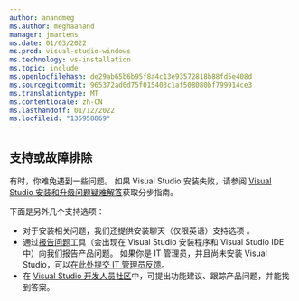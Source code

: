 ```yaml
---
author: anandmeg
ms.author: meghaanand
manager: jmartens
ms.date: 01/03/2022
ms.prod: visual-studio-windows
ms.technology: vs-installation
ms.topic: include
ms.openlocfilehash: de29ab65b6b95f8a4c13e93572818b88fd5e408d
ms.sourcegitcommit: 965372ad0d75f015403c1af508080bf799914ce3
ms.translationtype: MT
ms.contentlocale: zh-CN
ms.lasthandoff: 01/12/2022
ms.locfileid: "135958869"
---
```

## <a name="support-or-troubleshooting"></a>支持或故障排除

有时，你难免遇到一些问题。 如果 Visual Studio 安装失败，请参阅 [Visual Studio 安装和升级问题疑难解答](../troubleshooting-installation-issues.md)获取分步指南。

下面是另外几个支持选项：
* 对于安装相关问题，我们还提供安装聊天（仅限英语）支持选项  。
* 通过[报告问题](../../ide/how-to-report-a-problem-with-visual-studio.md)工具（会出现在 Visual Studio 安装程序和 Visual Studio IDE 中）向我们报告产品问题。 如果你是 IT 管理员，并且尚未安装 Visual Studio，可以[在此处提交 IT 管理员反馈](https://aka.ms/vs/admin/feedback)。 
* 在 [Visual Studio 开发人员社区](https://aka.ms/feedback/suggest?space=8)中，可提出功能建议、跟踪产品问题，并能找到答案。
